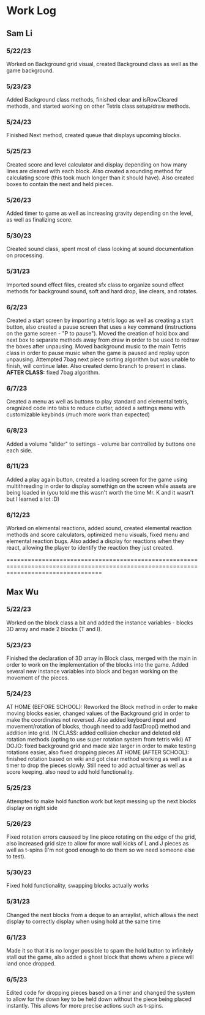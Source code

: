 # Work Log

## Sam Li

### 5/22/23

Worked on Background grid visual, created Background class as well as the game background.

### 5/23/23

Added Background class methods, finished clear and isRowCleared methods, and started working on other Tetris class setup/draw methods.

### 5/24/23

Finished Next method, created queue that displays upcoming blocks.

### 5/25/23

Created score and level calculator and display depending on how many lines are cleared with each block. Also created a rounding method for calculating score (this took much longer than it should have). Also created boxes to contain the next and held pieces.

### 5/26/23

Added timer to game as well as increasing gravity depending on the level, as well as finalizing score.

### 5/30/23

Created sound class, spent most of class looking at sound documentation on processing.

### 5/31/23

Imported sound effect files, created sfx class to organize sound effect methods for background sound, soft and hard drop, line clears, and rotates.

### 6/2/23

Created a start screen by importing a tetris logo as well as creating a start button, also created a pause screen that uses a key command (instructions on the game screen - "P to pause"). Moved the creation of hold box and next box to separate methods away from draw in order to be used to redraw the boxes after unpausing. Moved background music to the main Tetris class in order to pause music when the game is paused and replay upon unpausing. Attempted 7bag next piece sorting algorithm but was unable to finish, will continue later. Also created demo branch to present in class. **AFTER CLASS:** fixed 7bag algorithm.

### 6/7/23

Created a menu as well as buttons to play standard and elemental tetris, oragnized code into tabs to reduce clutter, added a settings menu with customizable keybinds (much more work than expected)

### 6/8/23

Added a volume "slider" to settings - volume bar controlled by buttons one each side.

### 6/11/23

Added a play again button, created a loading screen for the game using multithreading in order to display somethign on the screen while assets are being loaded in (you told me this wasn't worth the time Mr. K and it wasn't but I learned a lot :D)

### 6/12/23

Worked on elemental reactions, added sound, created elemental reaction methods and score calculators, optimized menu visuals, fixed menu and elemental reaction bugs. Also added a display for reactions when they react, allowing the player to identify the reaction they just created.



=======================================================================================================================================

## Max Wu

### 5/22/23

Worked on the block class a bit and added the instance variables - blocks 3D array and made 2 blocks (T and I).

### 5/23/23

Finished the declaration of 3D array in Block class, merged with the main in order to work on the implementation of the blocks into the game.
Added several new instance variables into block and began working on the movement of the pieces.

### 5/24/23

AT HOME (BEFORE SCHOOL):
Reworked the Block method in order to make moving blocks easier, changed values of the Background grid in order to make the coordinates not reversed.
Also added keyboard input and movement/rotation of blocks, though need to add fastDrop() method and addition into grid.
IN CLASS: 
added collision checker and deleted old rotation methods (opting to use super rotation system from tetris wiki)
AT DOJO: 
fixed background grid and made size larger in order to make testing rotations easier, also fixed dropping pieces
AT HOME (AFTER SCHOOL): 
finished rotation based on wiki and got clear method working as well as a timer to drop the pieces slowly.
Still need to add actual timer as well as score keeping. also need to add hold functionality.

### 5/25/23

Attempted to make hold function work but kept messing up the next blocks display on right side

### 5/26/23

Fixed rotation errors causeed by line piece rotating on the edge of the grid, also increased grid size to allow for more wall kicks of L and J pieces as well as t-spins (I'm not good enough to do them so we need someone else to test). 

### 5/30/23

Fixed hold functionality, swapping blocks actually works

### 5/31/23

Changed the next blocks from a deque to an arraylist, which allows the next display to correctly display when using hold at the same time

### 6/1/23

Made it so that it is no longer possible to spam the hold button to infinitely stall out the game, also added a ghost block that shows where a piece will land once dropped.

### 6/5/23

Edited code for dropping pieces based on a timer and changed the system to allow for the down key to be held down without the piece being placed instantly. This allows for more precise actions such as t-spins.
